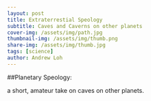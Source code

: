 ```yaml
---
layout: post
title: Extraterrestial Speology 
subtitle: Caves and Caverns on other planets
cover-img: /assets/img/path.jpg
thumbnail-img: /assets/img/thumb.png
share-img: /assets/img/thumb.jpg
tags: [science]
author: Andrew Loh
---
```

##Planetary Speology: 

a short, amateur take on caves on other planets. 